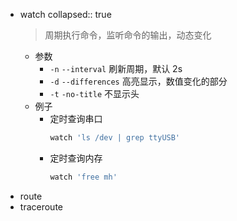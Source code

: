 - watch
  collapsed:: true
  > 周期执行命令，监听命令的输出，动态变化
	- 参数
		- `-n` `--interval` 刷新周期，默认 2s
		- `-d` `--differences` 高亮显示，数值变化的部分
		- `-t` `-no-title` 不显示头
	- 例子
		- 定时查询串口
		  ```bash
		  watch 'ls /dev | grep ttyUSB'
		  ```
		- 定时查询内存
		  ```bash 
		  watch 'free mh'
		  ```
- route
- traceroute